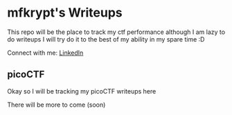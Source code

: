 # mfkrypt's Writeups

This repo will be the place to track my ctf performance although I am lazy to do writeups I will try do it to the best of my ability in my spare time :D

Connect with me: [LinkedIn](https://www.linkedin.com/in/ammar-nawfal-a81456286/)


## picoCTF
Okay so I will be tracking my picoCTF writeups here 

There will be more to come (soon)
